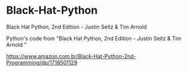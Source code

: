 # Black-Hat-Python
Black Hat Python, 2nd Edition - Justin Seitz & Tim Arnold 

Python's code from "Black Hat Python, 2nd Edition - Justin Seitz & Tim Arnold "

https://www.amazon.com.br/Black-Hat-Python-2nd-Programming/dp/1718501129
